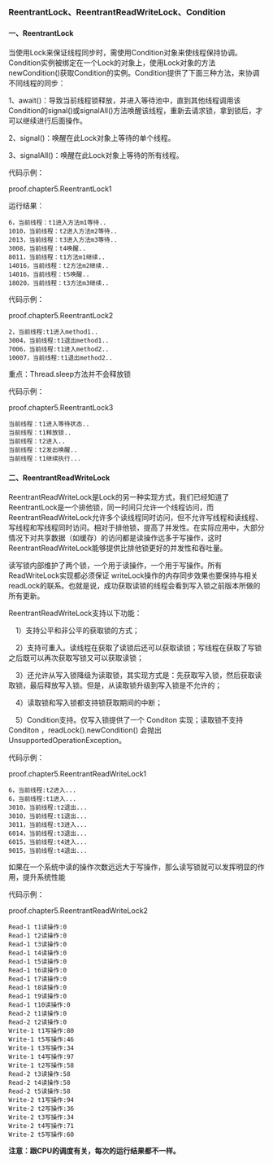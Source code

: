 ### ReentrantLock、ReentrantReadWriteLock、Condition


#### 一、ReentrantLock

当使用Lock来保证线程同步时，需使用Condition对象来使线程保持协调。Condition实例被绑定在一个Lock的对象上，使用Lock对象的方法newCondition()获取Condition的实例。Condition提供了下面三种方法，来协调不同线程的同步：

1、await()：导致当前线程锁释放，并进入等待池中，直到其他线程调用该Condition的signal()或signalAll()方法唤醒该线程，重新去请求锁，拿到锁后，才可以继续进行后面操作。

2、signal()：唤醒在此Lock对象上等待的单个线程。

3、signalAll()：唤醒在此Lock对象上等待的所有线程。

代码示例：

proof.chapter5.ReentrantLock1

运行结果：

```
6，当前线程：t1进入方法m1等待..
1010，当前线程：t2进入方法m2等待..
2013，当前线程：t3进入方法m3等待..
3008，当前线程：t4唤醒..
8011，当前线程：t1方法m1继续..
14016，当前线程：t2方法m2继续..
14016，当前线程：t5唤醒..
18020，当前线程：t3方法m3继续..
```

代码示例：

proof.chapter5.ReentrantLock2

```
2，当前线程:t1进入method1..
3004，当前线程:t1退出method1..
7006，当前线程:t1进入method2..
10007，当前线程:t1退出method2..
```

重点：Thread.sleep方法并不会释放锁

代码示例：

proof.chapter5.ReentrantLock3

```
当前线程：t1进入等待状态..
当前线程：t1释放锁..
当前线程：t2进入..
当前线程：t2发出唤醒..
当前线程：t1继续执行...
```

#### 二、ReentrantReadWriteLock

ReentrantReadWriteLock是Lock的另一种实现方式，我们已经知道了ReentrantLock是一个排他锁，同一时间只允许一个线程访问，而ReentrantReadWriteLock允许多个读线程同时访问，但不允许写线程和读线程、写线程和写线程同时访问。相对于排他锁，提高了并发性。在实际应用中，大部分情况下对共享数据（如缓存）的访问都是读操作远多于写操作，这时ReentrantReadWriteLock能够提供比排他锁更好的并发性和吞吐量。

读写锁内部维护了两个锁，一个用于读操作，一个用于写操作。所有 ReadWriteLock实现都必须保证 writeLock操作的内存同步效果也要保持与相关 readLock的联系。也就是说，成功获取读锁的线程会看到写入锁之前版本所做的所有更新。

ReentrantReadWriteLock支持以下功能：

　1）支持公平和非公平的获取锁的方式；

　2）支持可重入。读线程在获取了读锁后还可以获取读锁；写线程在获取了写锁之后既可以再次获取写锁又可以获取读锁；

　3）还允许从写入锁降级为读取锁，其实现方式是：先获取写入锁，然后获取读取锁，最后释放写入锁。但是，从读取锁升级到写入锁是不允许的；

　4）读取锁和写入锁都支持锁获取期间的中断；

　5）Condition支持。仅写入锁提供了一个 Conditon 实现；读取锁不支持 Conditon ，readLock().newCondition() 会抛出 UnsupportedOperationException。 


代码示例：

proof.chapter5.ReentrantReadWriteLock1

```
6，当前线程:t2进入...
6，当前线程:t1进入...
3010，当前线程:t2退出...
3010，当前线程:t1退出...
3011，当前线程:t3进入...
6014，当前线程:t3退出...
6015，当前线程:t4进入...
9015，当前线程:t4退出...
```

如果在一个系统中读的操作次数远远大于写操作，那么读写锁就可以发挥明显的作用，提升系统性能

代码示例：

proof.chapter5.ReentrantReadWriteLock2

```
Read-1 t1读操作:0
Read-1 t2读操作:0
Read-1 t3读操作:0
Read-1 t4读操作:0
Read-1 t5读操作:0
Read-1 t6读操作:0
Read-1 t7读操作:0
Read-1 t8读操作:0
Read-1 t9读操作:0
Read-1 t10读操作:0
Read-2 t1读操作:0
Read-2 t2读操作:0
Write-1 t1写操作:80
Write-1 t5写操作:46
Write-1 t3写操作:34
Write-1 t4写操作:97
Write-1 t2写操作:58
Read-2 t3读操作:58
Read-2 t4读操作:58
Read-2 t5读操作:58
Write-2 t1写操作:94
Write-2 t2写操作:36
Write-2 t3写操作:34
Write-2 t4写操作:71
Write-2 t5写操作:60
```

**注意：跟CPU的调度有关，每次的运行结果都不一样。**

